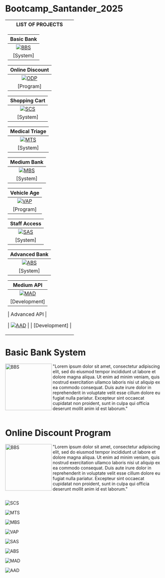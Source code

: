 # Bootcamp_Santander_2025

</tr></td>
</table>

<table>
<tr>
<th>LIST OF PROJECTS</th>
</tr>
<tr><td>

| Basic Bank |
| :-: |
| [![BBS](badges/BBS.png "Basic Bank System")](https://github.com/vgomes-p/BBS_BS25) |
| [System] |

| Online Discount |
| :-: |
| [![ODP](badges/ODP.png "Online Discount Program")](https://github.com/vgomes-p/Santander_Bootcamp_2025) |
| [Program] |

| Shopping Cart |
| :-: |
| [![SCS](badges/SCS.png "Shopping Cart System")](https://github.com/vgomes-p/Santander_Bootcamp_2025) |
| [System] |

| Medical Triage |
| :-: |
| [![MTS](badges/MTS.png "Medical Triage System")](https://github.com/vgomes-p/Santander_Bootcamp_2025) |
| [System] |

| Medium Bank |
| :-: |
| [![MBS](badges/MBS.png "Medium Bank System")](https://github.com/vgomes-p/Santander_Bootcamp_2025) |
| [System] |

| Vehicle Age |
| :-: |
| [![VAP](badges/VAP.png "Vehicle Age Program")](https://github.com/vgomes-p/Santander_Bootcamp_2025) |
| [Program] |

| Staff Access |
| :-: |
| [![SAS](badges/SAS.png "Staff Access System")](https://github.com/vgomes-p/Santander_Bootcamp_2025) |
| [System] |

| Advanced Bank |
| :-: |
| [![ABS](badges/ABS.png "Advanced Bank System")](https://github.com/vgomes-p/Santander_Bootcamp_2025) |
| [System] |

| Medium API |
| :-: |
| [![MAD](badges/MAD.png "Medium API Development")](https://github.com/vgomes-p/Santander_Bootcamp_2025) |
| [Development] |

| Advanced API |

| [![AAD](badges/AAD.png "Advanced API Development")](https://github.com/vgomes-p/Santander_Bootcamp_2025) |
| [Development] |

</tr></td>
</table>

<h1> Basic Bank System </h1>
<img align="left" alt="BBS" src="badges/BBS.png"  width="150px"/>

"Lorem ipsum dolor sit amet, consectetur adipiscing elit, sed do eiusmod tempor incididunt ut labore et dolore magna aliqua. Ut enim ad minim veniam, quis nostrud exercitation ullamco laboris nisi ut aliquip ex ea commodo consequat. Duis aute irure dolor in reprehenderit in voluptate velit esse cillum dolore eu fugiat nulla pariatur. Excepteur sint occaecat cupidatat non proident, sunt in culpa qui officia deserunt mollit anim id est laborum."

<div style="clear: both;"></div>


 
<h1> Online Discount Program </h1>
<img align="left" alt="BBS" src="badges/ODP.png"  width="150px"/>

"Lorem ipsum dolor sit amet, consectetur adipiscing elit, sed do eiusmod tempor incididunt ut labore et dolore magna aliqua. Ut enim ad minim veniam, quis nostrud exercitation ullamco laboris nisi ut aliquip ex ea commodo consequat. Duis aute irure dolor in reprehenderit in voluptate velit esse cillum dolore eu fugiat nulla pariatur. Excepteur sint occaecat cupidatat non proident, sunt in culpa qui officia deserunt mollit anim id est laborum."

<div style="clear: both;"></div>

![SCS](badges/SCS.png)

![MTS](badges/MTS.png)

![MBS](badges/MBS.png)

![VAP](badges/VAP.png)

![SAS](badges/SAS.png)

![ABS](badges/ABS.png)

![MAD](badges/MAD.png)

![AAD](badges/AAD.png)
